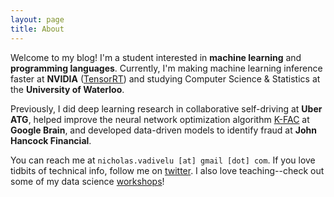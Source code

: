 ```yaml
---
layout: page
title: About
---
```


Welcome to my blog! I'm a student interested in **machine learning** and
**programming languages**. Currently, I'm making machine learning inference
faster at **NVIDIA** ([TensorRT](https://developer.nvidia.com/tensorrt)) and
studying Computer Science & Statistics at the **University of Waterloo**.

Previously, I did deep learning research in collaborative self-driving at
**Uber ATG**, helped improve the neural network optimization algorithm
[K-FAC](https://github.com/tensorflow/kfac) at **Google Brain**, and developed
data-driven models to identify fraud at **John Hancock Financial**.

You can reach me at `nicholas.vadivelu [at] gmail [dot] com`. If you love
tidbits of technical info, follow me on
[twitter](https://twitter.com/nicvadivelu). I also love teaching--check out
some of my data science [workshops](https://github.com/n2cholas/dsc-workshops)!

